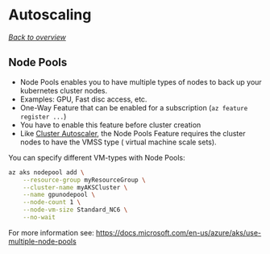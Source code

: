 # Autoscaling

[_Back to overview_](README.md)

## Node Pools

- Node Pools enables you to have multiple types of nodes to back up your kubernetes cluster nodes.
- Examples: GPU, Fast disc access, etc.
- One-Way Feature that can be enabled for a subscription (`az feature register ...`)
- You have to enable this feature before cluster creation
- Like [Cluster Autoscaler](node-autoscaling.md), the Node Pools Feature requires the cluster nodes to have the VMSS type ( virtual machine scale sets).

You can specify different VM-types with Node Pools:

```bash
az aks nodepool add \
    --resource-group myResourceGroup \
    --cluster-name myAKSCluster \
    --name gpunodepool \
    --node-count 1 \
    --node-vm-size Standard_NC6 \
    --no-wait
```

For more information see: https://docs.microsoft.com/en-us/azure/aks/use-multiple-node-pools

